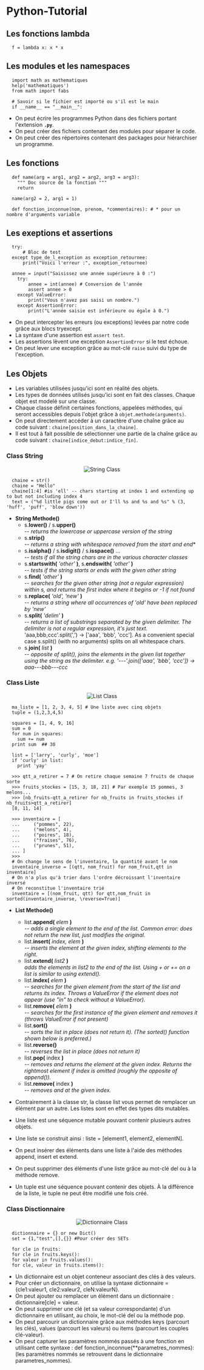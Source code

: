 # Python-Tutorial 

## Les fonctions lambda

````
  f = lambda x: x * x
````

## Les modules et les namespaces

````
  import math as mathematiques
  help('mathematiques')
  from math import fabs
  
  # Savoir si le fichier est importé ou s'il est le main
  if __name__ == "__main__":
````
* On peut écrire les programmes Python dans des fichiers portant l'extension **````.py````**.
* On peut créer des fichiers contenant des modules pour séparer le code.
* On peut créer des répertoires contenant des packages pour hiérarchiser un programme.

## Les fonctions

````
  def name(arg = arg1, arg2 = arg2, arg3 = arg3):
    """ Doc source de la fonction """
    return 
    
  name(arg2 = 2, arg1 = 1)
  
  def fonction_inconnue(nom, prenom, *commentaires): # * pour un nombre d'arguments variable
````

## Les exeptions et assertions

````
  try:
      # Bloc de test
  except type_de_l_exception as exception_retournee:
      print("Voici l'erreur :", exception_retournee)
      
  annee = input("Saisissez une année supérieure à 0 :")
    try:
        annee = int(annee) # Conversion de l'année
        assert annee > 0
    except ValueError:
        print("Vous n'avez pas saisi un nombre.")
    except AssertionError:
        print("L'année saisie est inférieure ou égale à 0.")
````
* On peut intercepter les erreurs (ou exceptions) levées par notre code grâce aux blocs tryexcept.
* La syntaxe d'une assertion est ````assert test````.
* Les assertions lèvent une exception ````AssertionError```` si le test échoue.
* On peut lever une exception grâce au mot-clé ````raise```` suivi du type de l'exception.

## Les Objets

* Les variables utilisées jusqu'ici sont en réalité des objets.
* Les types de données utilisés jusqu'ici sont en fait des classes. Chaque objet est modelé sur une classe.
* Chaque classe définit certaines fonctions, appelées méthodes, qui seront accessibles depuis l'objet grâce à ````objet.methode(arguments)````.
* On peut directement accéder à un caractère d'une chaîne grâce au code suivant : ````chaine[position_dans_la_chaine]````.
* Il est tout à fait possible de sélectionner une partie de la chaîne grâce au code suivant : ````chaine[indice_debut:indice_fin]````.

### Class String

<p align="center">   
<img src='https://developers.google.com/edu/python/images/hello.png' alt='String Class' />
</p>

````
  chaine = str()
  chaine = "Hello"
  chaine[1:4] #is 'ell' -- chars starting at index 1 and extending up to but not including index 4
  text = ("%d little pigs come out or I'll %s and %s and %s" % (3, 'huff', 'puff', 'blow down'))
````
* __String Methode()__
  * s.__lower()__ / s.__upper()__         
  *-- returns the lowercase or uppercase version of the string*
  * s.__strip()__       
  *-- returns a string with whitespace removed from the start and end**
  * s.__isalpha()__ / s.__isdigit()__ / s.__isspace()__ ...            
  *-- tests if all the string chars are in the various character classes*
  * s.__startswith(__ *'other'* __)__, s.__endswith(__ *'other'* __)__           
  *-- tests if the string starts or ends with the given other string*
  * s.__find(__ *'other'* __)__        
  *-- searches for the given other string (not a regular expression) within s, and returns the first index where it begins or -1 if not found*
  * s.__replace(__ *'old', 'new'* __)__         
  *-- returns a string where all occurrences of 'old' have been replaced by 'new'*
  * s.__split(__ *'delim'* __)__            
  *-- returns a list of substrings separated by the given delimiter. The delimiter is not a regular expression, it's just text.* 'aaa,bbb,ccc'.split(',') -> ['aaa', 'bbb', 'ccc']. As a convenient special case s.split() (with no arguments) splits on all whitespace chars.
  * s.__join(__ *list* __)__       
  *-- opposite of split(), joins the elements in the given list together using the string as the delimiter. e.g. '---'.join(['aaa', 'bbb', 'ccc']) -> aaa---bbb---ccc*
  
### Class Liste

<p align="center">   
<img src='https://developers.google.com/edu/python/images/list1.png' alt='List Class' />
</p>

````
  ma_liste = [1, 2, 3, 4, 5] # Une liste avec cinq objets
  tuple = (1,2,3,4,5)
  
  squares = [1, 4, 9, 16]
  sum = 0
  for num in squares:
    sum += num
  print sum  ## 30
  
  list = ['larry', 'curly', 'moe']
  if 'curly' in list:
    print 'yay'
    
  >>> qtt_a_retirer = 7 # On retire chaque semaine 7 fruits de chaque sorte
  >>> fruits_stockes = [15, 3, 18, 21] # Par exemple 15 pommes, 3 melons...
  >>> [nb_fruits-qtt_a_retirer for nb_fruits in fruits_stockes if nb_fruits>qtt_a_retirer]
  [8, 11, 14]
  
  >>> inventaire = [
  ...     ("pommes", 22),
  ...     ("melons", 4),
  ...     ("poires", 18),
  ...     ("fraises", 76),
  ...     ("prunes", 51),
  ... ]
  >>>
  # On change le sens de l'inventaire, la quantité avant le nom
  inventaire_inverse = [(qtt, nom_fruit) for nom_fruit,qtt in inventaire]
  # On n'a plus qu'à trier dans l'ordre décroissant l'inventaire inversé
  # On reconstitue l'inventaire trié
  inventaire = [(nom_fruit, qtt) for qtt,nom_fruit in sorted(inventaire_inverse, \reverse=True)]
````

* __List Methode()__
  * list.__append(__ *elem* __)__         
  *-- adds a single element to the end of the list. Common error: does not return the new list, just modifies the original.*
  * list.__insert(__ *index, elem* __)__         
  *-- inserts the element at the given index, shifting elements to the right.*
  * list.__extend(__ *list2* __)__      
  *adds the elements in list2 to the end of the list. Using + or += on a list is similar to using extend().*
  * list.__index(__ *elem* __)__      
  *-- searches for the given element from the start of the list and returns its index. Throws a ValueError if the element does not appear (use "in" to check without a ValueError).*
  * list.__remove(__ *elem* __)__       
  *-- searches for the first instance of the given element and removes it (throws ValueError if not present)*
  * list.__sort()__       
  *-- sorts the list in place (does not return it). (The sorted() function shown below is preferred.)*
  * list.__reverse()__       
  *-- reverses the list in place (does not return it)*
  * list.__pop(__ index __)__       
  *-- removes and returns the element at the given index. Returns the rightmost element if index is omitted (roughly the opposite of append()).*
  * list.__remove(__ index __)__        
  *-- removes and at the given index.*

* Contrairement à la classe str, la classe list vous permet de remplacer un élément par un autre. Les listes sont en effet des types dits mutables.
* Une liste est une séquence mutable pouvant contenir plusieurs autres objets.
* Une liste se construit ainsi : liste = [element1, element2, elementN].
* On peut insérer des éléments dans une liste à l'aide des méthodes append, insert et extend.
* On peut supprimer des éléments d'une liste grâce au mot-clé del ou à la méthode remove.
* Un tuple est une séquence pouvant contenir des objets. À la différence de la liste, le tuple ne peut être modifié une fois créé.

### Class Disctionnaire

<p align="center">   
<img src='https://developers.google.com/edu/python/images/dict.png' alt='Dictionnaire Class' />
</p>


````
  dictionnaire = {} or new Dict()
  set = {1,"test",[],{}} #Pour créer des SETs
  
  for cle in fruits:
  for cle in fruits.keys():
  for valeur in fruits.values():
  for cle, valeur in fruits.items():
````

* Un dictionnaire est un objet conteneur associant des clés à des valeurs.
* Pour créer un dictionnaire, on utilise la syntaxe dictionnaire = {cle1:valeur1, cle2:valeur2, cleN:valeurN}.
* On peut ajouter ou remplacer un élément dans un dictionnaire : dictionnaire[cle] = valeur.
* On peut supprimer une clé (et sa valeur correspondante) d'un dictionnaire en utilisant, au choix, le mot-clé del ou la méthode pop.
* On peut parcourir un dictionnaire grâce aux méthodes keys (parcourt les clés), values (parcourt les valeurs) ou items (parcourt les couples clé-valeur).
* On peut capturer les paramètres nommés passés à une fonction en utilisant cette syntaxe : def fonction_inconnue(**parametres_nommes): (les paramètres nommés se retrouvent dans le dictionnaire parametres_nommes).
